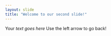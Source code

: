 ```yaml
---
layout: slide
title: "Welcome to our second slide!"
---
```

Your *text goes here*
Use the left arrow to go back!

